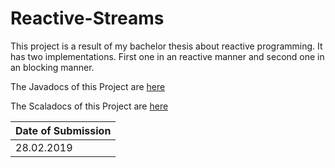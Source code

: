 # Reactive-Streams
This project is a result of my bachelor thesis about reactive programming. It has two implementations. First one in an reactive manner and second one in an blocking manner.


The Javadocs of this Project are [here](https://menkir.github.io/reactive-streams/java/index.html)

The Scaladocs of this Project are [here](https://menkir.github.io/reactive-streams/scala/index.html)

| Date of Submission |
|--------------------|
| 28.02.2019         |

